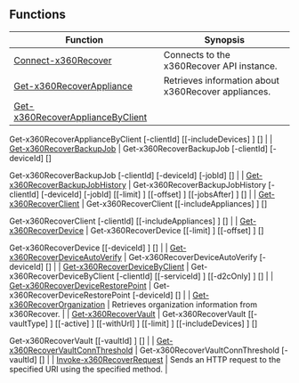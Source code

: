 ## Functions

| Function | Synopsis |
| --- | --- |
| [Connect-x360Recover](./docs/Connect-x360Recover.md) | Connects to the x360Recover API instance. |
| [Get-x360RecoverAppliance](./docs/Get-x360RecoverAppliance.md) | Retrieves information about x360Recover appliances. |
| [Get-x360RecoverApplianceByClient](./docs/Get-x360RecoverApplianceByClient.md) | 
Get-x360RecoverApplianceByClient [-clientId] <long> [[-includeDevices] <bool>] [<CommonParameters>]
 |
| [Get-x360RecoverBackupJob](./docs/Get-x360RecoverBackupJob.md) | 
Get-x360RecoverBackupJob [-clientId] <long> [-deviceId] <long> [<CommonParameters>]

Get-x360RecoverBackupJob [-clientId] <long> [-deviceId] <long> [-jobId] <long> [<CommonParameters>]
 |
| [Get-x360RecoverBackupJobHistory](./docs/Get-x360RecoverBackupJobHistory.md) | 
Get-x360RecoverBackupJobHistory [-clientId] <long> [-deviceId] <long> [-jobId] <long> [[-limit] <long>] [[-offset] <long>] [[-jobsAfter] <datetime>] [<CommonParameters>]
 |
| [Get-x360RecoverClient](./docs/Get-x360RecoverClient.md) | 
Get-x360RecoverClient [[-includeAppliances] <bool>] [<CommonParameters>]

Get-x360RecoverClient [-clientId] <long> [[-includeAppliances] <bool>] [<CommonParameters>]
 |
| [Get-x360RecoverDevice](./docs/Get-x360RecoverDevice.md) | 
Get-x360RecoverDevice [[-limit] <long>] [[-offset] <long>] [<CommonParameters>]

Get-x360RecoverDevice [[-deviceId] <long>] [<CommonParameters>]
 |
| [Get-x360RecoverDeviceAutoVerify](./docs/Get-x360RecoverDeviceAutoVerify.md) | 
Get-x360RecoverDeviceAutoVerify [-deviceId] <long> [<CommonParameters>]
 |
| [Get-x360RecoverDeviceByClient](./docs/Get-x360RecoverDeviceByClient.md) | 
Get-x360RecoverDeviceByClient [-clientId] <long> [[-serviceId] <string>] [[-d2cOnly] <bool>] [<CommonParameters>]
 |
| [Get-x360RecoverDeviceRestorePoint](./docs/Get-x360RecoverDeviceRestorePoint.md) | 
Get-x360RecoverDeviceRestorePoint [-deviceId] <long> [<CommonParameters>]
 |
| [Get-x360RecoverOrganization](./docs/Get-x360RecoverOrganization.md) | Retrieves organization information from x360Recover. |
| [Get-x360RecoverVault](./docs/Get-x360RecoverVault.md) | 
Get-x360RecoverVault [[-vaultType] <string>] [[-active] <bool>] [[-withUrl] <bool>] [[-limit] <long>] [[-includeDevices] <bool>] [<CommonParameters>]

Get-x360RecoverVault [[-vaultId] <int>] [<CommonParameters>]
 |
| [Get-x360RecoverVaultConnThreshold](./docs/Get-x360RecoverVaultConnThreshold.md) | 
Get-x360RecoverVaultConnThreshold [-vaultId] <int> [<CommonParameters>]
 |
| [Invoke-x360RecoverRequest](./docs/Invoke-x360RecoverRequest.md) | Sends an HTTP request to the specified URI using the specified method. |

#
